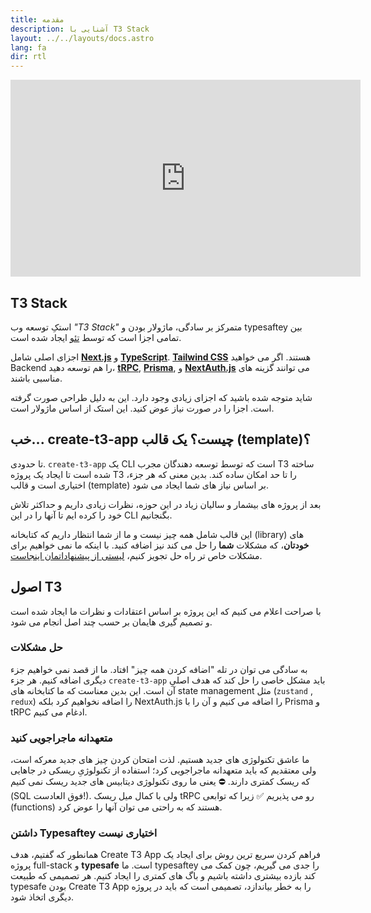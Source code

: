 ```yaml
---
title: مقدمه
description: آشنایی با T3 Stack
layout: ../../layouts/docs.astro
lang: fa
dir: rtl
---
```


<div class="embed">
<iframe width="560" height="315" src="https://www.youtube.com/embed/PbjHxIuHduU" title="The best stack for your next project" frameborder="0" allow="accelerometer; autoplay; clipboard-write; encrypted-media; gyroscope; picture-in-picture" allowfullscreen></iframe>
</div>

## T3 Stack

استکِ توسعه وب  _"T3 Stack"_ متمرکز بر سادگی، ماژولار بودن و typesaftey بین تمامی اجزا است که توسط [تئو](https://twitter.com/t3dotgg) ایجاد شده است.

اجزای اصلی شامل  [**Next.js**](https://nextjs.org/) و [**TypeScript**](https://typescriptlang.org/). [**Tailwind CSS**](https://tailwindcss.com/)
هستند. اگر  می خواهید Backend را هم توسعه دهید، [**tRPC**](https://trpc.io/), [**Prisma**](https://prisma.io/), و [**NextAuth.js**](https://next-auth.js.org/) می توانند گزینه های مناسبی باشند.

شاید متوجه شده باشید که اجزای زیادی وجود دارد. این به دلیل  طراحی صورت گرفته است. اجزا را در صورت نیاز عوض کنید. این استک از اساس ماژولار است.

## خب...  create-t3-app چیست؟ یک قالب (template)؟

تا حدودی. `create-t3-app` یک CLI است که توسط توسعه دهندگان مجرب T3 ساخته شده است تا ایجاد یک پروژه T3  را تا حد امکان ساده کند. بدین معنی که هر جزء، اختیاری است و قالب (template) بر اساس نیاز های شما ایجاد می شود.

بعد از پروژه های بیشمار و سالیان زیاد در این حوزه، نظرات زیادی داریم و حداکثر تلاش خود را کرده ایم تا آنها را در این CLI بگنجانیم.

این قالب شامل همه چیز نیست و ما از شما انتظار داریم که کتابخانه  (library)  های **خودتان**، که مشکلات **شما** را حل می کند نیز اضافه کنید. با اینکه ما نمی خواهیم برای مشکلات خاص تر راه حل تجویز کنیم، [لیستی از پیشنهاداتمان اینجاست](/fa/other-recs).

## اصول T3

با صراحت اعلام می کنیم که این پروژه بر اساس اعتقادات و نظرات ما ایجاد شده است و  تصمیم گیری هایمان بر حسب چند اصل انجام می شود.

### حل مشکلات
به سادگی می توان در تله "اضافه کردن همه چیز" افتاد. ما  از قصد نمی خواهیم جزء دیگری اضافه کنیم. هر جزء `create-t3-app` باید مشکل خاصی را حل کند که هدف اصلیِ آن است. این بدین معناست که ما کتابخانه های state management مثل (`zustand` , `redux`) را اضافه نخواهیم کرد بلکه NextAuth.js را اضافه می کنیم و آن را با Prisma و tRPC ادغام می کنیم.

### متعهدانه ماجراجویی کنید

ما عاشق تکنولوژی های جدید هستیم. لذت امتحان کردن چیز های جدید معرکه است، ولی معتقدیم که باید متعهدانه ماجراجویی کرد؛ استفاده از تکنولوژیِ ریسکی در جاهایی که ریسک کمتری دارند. ⛔️ یعنی ما روی  تکنولوژی دیتابیس های جدید ریسک نمی کنیم (SQL فوق العادست!). ولی با کمال میل ریسک tRPC رو می پذیریم ✅ زیرا که توابعی (functions) هستند که به راحتی می توان آنها را عوض کرد.

### داشتن Typesaftey اختیاری نیست

همانطور که گفتیم، هدف Create T3 App فراهم کردن سریع ترین روش برای ایجاد یک پروژه full-stack و  **typesafe** است. ما typesaftey را جدی می گیریم، چون کمک می کند بازده بیشتری داشته باشیم و باگ های کمتری را ایجاد کنیم. هر تصمیمی که طبیعت typesafe بودن  Create T3 App را به خطر بیاندازد، تصمیمی است که باید در پروژه دیگری اتخاذ شود.
